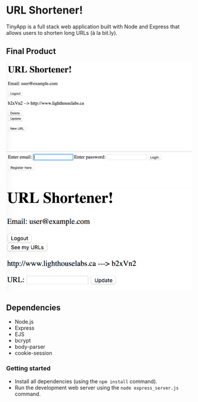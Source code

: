 # URL Shortener!

TinyApp is a full stack web application built with Node and Express that allows users to shorten long URLs (à la bit.ly).

## Final Product

!["URLs page"](https://github.com/hounslow/url-shortener/blob/master/docs/urls_page.png)
!["URLs login page"](https://github.com/hounslow/url-shortener/blob/master/docs/urls_login.png)
!["URLs edit page"](https://github.com/hounslow/url-shortener/blob/master/docs/urls_update.png)

## Dependencies

- Node.js
- Express
- EJS
- bcrypt
- body-parser
- cookie-session


### Getting started

- Install all dependencies (using the `npm install` command).
- Run the development web server using the `node express_server.js` command.
